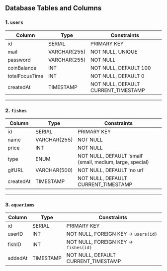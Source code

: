 ## Database Tables and Columns

### 1. `users`
| Column        | Type               | Constraints                 |
|---------------|--------------------|-----------------------------|
| id            | SERIAL             | PRIMARY KEY                 |
| mail          | VARCHAR(255)       | NOT NULL, UNIQUE            |
| password      | VARCHAR(255)       | NOT NULL                   |
| coinBalance   | INT                | NOT NULL, DEFAULT 100       |
| totalFocusTime| INT                | NOT NULL, DEFAULT 0         |
| createdAt     | TIMESTAMP          | NOT NULL, DEFAULT CURRENT_TIMESTAMP |

---

### 2. `fishes`
| Column    | Type                | Constraints                             |
|-----------|---------------------|----------------------------------------|
| id        | SERIAL              | PRIMARY KEY                           |
| name      | VARCHAR(255)        | NOT NULL                             |
| price     | INT                 | NOT NULL                             |
| type      | ENUM                | NOT NULL, DEFAULT 'small' (small, medium, large, special) |
| gifURL    | VARCHAR(500)        | NOT NULL, DEFAULT 'no url'            |
| createdAt | TIMESTAMP           | NOT NULL, DEFAULT CURRENT_TIMESTAMP   |

---

### 3. `aquariums`
| Column   | Type      | Constraints                                 |
|----------|-----------|--------------------------------------------|
| id       | SERIAL    | PRIMARY KEY                               |
| userID   | INT       | NOT NULL, FOREIGN KEY → `users(id)`       |
| fishID   | INT       | NOT NULL, FOREIGN KEY → `fishes(id)`      |
| addedAt  | TIMESTAMP | NOT NULL, DEFAULT CURRENT_TIMESTAMP        |
